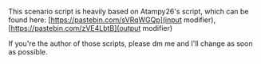This scenario script is heavily based on Atampy26's script, which can be found here: [https://pastebin.com/sVRqWGQp](input modifier), [https://pastebin.com/zVE4LbtB](output modifier)

If you're the author of those scripts, please dm me and I'll change as soon as possible.